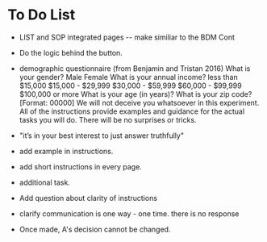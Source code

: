 # To Do List

* LIST and SOP integrated pages -- make similiar to the BDM Cont

* Do the logic behind the button. 

* demographic questionnaire (from Benjamin and Tristan 2016) 
    What is your gender?   Male   Female What is your annual income?
      less than $15,000
      $15,000 - $29,999
      $30,000 - $59,999
      $60,000 - $99,999
      $100,000 or more
    What is your age (in years)?
    What is your zip code? [Format: 00000]
    We will not deceive you whatsoever in this experiment. All of the instructions provide examples
    and guidance for the actual tasks you will do. There will be no surprises or tricks.

* "it’s in your best interest to just answer truthfully"

* add example in instructions.

* add short instructions in every page. 

* additional task.
 
* Add question about clarity of instructions 

* clarify communication is one way - one time. there is no response 

* Once made, A's decision cannot be changed.  
